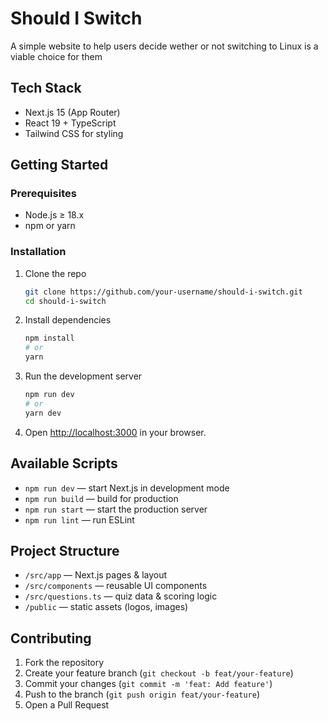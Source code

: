 # Should I Switch

A simple website to help users decide wether or not switching to Linux is a viable choice for them  

## Tech Stack

- Next.js 15 (App Router)  
- React 19 + TypeScript  
- Tailwind CSS for styling  

## Getting Started

### Prerequisites

- Node.js ≥ 18.x  
- npm or yarn  

### Installation

1. Clone the repo  
   ```bash
   git clone https://github.com/your-username/should-i-switch.git
   cd should-i-switch
   ```
2. Install dependencies  
   ```bash
   npm install
   # or
   yarn
   ```
3. Run the development server  
   ```bash
   npm run dev
   # or
   yarn dev
   ```
4. Open [http://localhost:3000](http://localhost:3000) in your browser.

## Available Scripts

- `npm run dev` — start Next.js in development mode  
- `npm run build` — build for production  
- `npm run start` — start the production server  
- `npm run lint` — run ESLint  

## Project Structure

- `/src/app` — Next.js pages & layout  
- `/src/components` — reusable UI components  
- `/src/questions.ts` — quiz data & scoring logic  
- `/public` — static assets (logos, images)  

## Contributing

1. Fork the repository  
2. Create your feature branch (`git checkout -b feat/your-feature`)  
3. Commit your changes (`git commit -m 'feat: Add feature'`)  
4. Push to the branch (`git push origin feat/your-feature`)  
5. Open a Pull Request  